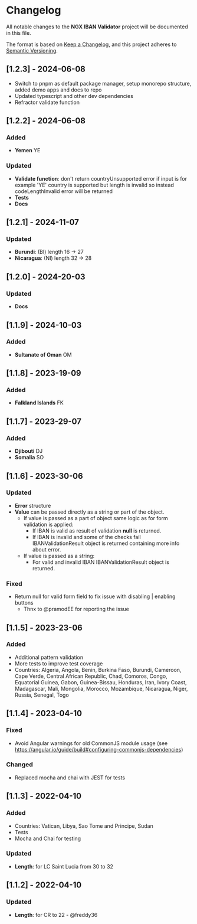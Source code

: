# Changelog

All notable changes to the **NGX IBAN Validator** project will be documented in this file.

The format is based on [Keep a Changelog](https://keepachangelog.com/en/1.0.0/),
and this project adheres to [Semantic Versioning](https://semver.org/spec/v2.0.0.html).

## [1.2.3] - 2024-06-08

- Switch to pnpm as default package manager, setup monorepo structure, added demo apps and docs to repo
- Updated typescript and other dev dependencies
- Refractor validate function

## [1.2.2] - 2024-06-08

### Added

- **Yemen** YE

### Updated

- **Validate function**: don't return countryUnsupported error if input is for example 'YE' country is supported but length is invalid so instead codeLengthInvalid error will be returned
- **Tests**
- **Docs**

## [1.2.1] - 2024-11-07

### Updated

- **Burundi**: (BI) length 16 -> 27
- **Nicaragua**: (NI) length 32 -> 28

## [1.2.0] - 2024-20-03

### Updated

- **Docs**

## [1.1.9] - 2024-10-03

### Added

- **Sultanate of Oman** OM

## [1.1.8] - 2023-19-09

### Added

- **Falkland Islands** FK

## [1.1.7] - 2023-29-07

### Added

- **Djibouti** DJ
- **Somalia** SO

## [1.1.6] - 2023-30-06

### Updated

- **Error** structure
- **Value** can be passed directly as a string or part of the object.
  - If value is passed as a part of object same logic as for form validation is applied:
    - If IBAN is valid as result of validation **null** is returned.
    - If IBAN is invalid and some of the checks fail IBANValidationResult object is returned containing more info about error.
  - If value is passed as a string:
    - For valid and invalid IBAN IBANValidationResult object is returned.

### Fixed

- Return null for valid form field to fix issue with disabling | enabling buttons
  - Thnx to @pramodEE for reporting the issue

## [1.1.5] - 2023-23-06

### Added

- Additional pattern validation
- More tests to improve test coverage
- Countries: Algeria, Angola, Benin, Burkina Faso, Burundi, Cameroon, Cape Verde, Central African Republic, Chad, Comoros, Congo, Equatorial Guinea, Gabon, Guinea-Bissau, Honduras, Iran, Ivory Coast, Madagascar, Mali, Mongolia, Morocco, Mozambique, Nicaragua, Niger, Russia, Senegal, Togo

## [1.1.4] - 2023-04-10

### Fixed

- Avoid Angular warnings for old CommonJS module usage (see https://angular.io/guide/build#configuring-commonjs-dependencies)

### Changed

- Replaced mocha and chai with JEST for tests

## [1.1.3] - 2022-04-10

### Added

- Countries: Vatican, Libya, Sao Tome and Principe, Sudan
- Tests
- Mocha and Chai for testing

### Updated

- **Length**: for LC Saint Lucia from 30 to 32

## [1.1.2] - 2022-04-10

### Updated

- **Length**: for CR to 22 - @freddy36
